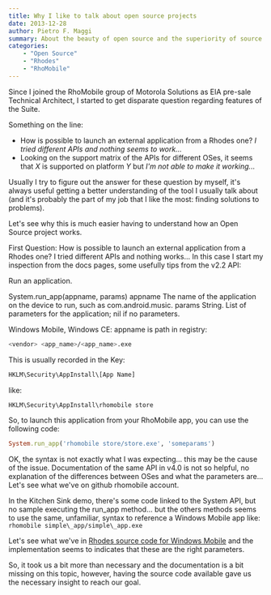 ```yaml
---
title: Why I like to talk about open source projects
date: 2013-12-28
author: Pietro F. Maggi
summary: About the beauty of open source and the superiority of source code vs (bad) documentation.
categories:
    - "Open Source"
    - "Rhodes"
    - "RhoMobile"
---
```



Since I joined the RhoMobile group of Motorola Solutions as EIA pre-sale Technical Architect, I started to get disparate question regarding features of the Suite.

Something on the line:

-  How is possible to launch an external application from a Rhodes one? *I tried different APIs and nothing seems to work...*
-  Looking on the support matrix of the APIs for different OSes, it seems that *X* is supported on platform *Y* but *I'm not able to make it working...*

Usually I try to figure out the answer for these question by myself, it's always useful getting a better understanding of the tool I usually talk about (and it's probably the part of my job that I like the most: finding solutions to problems).

Let's see why this is much easier having to understand how an Open Source project works.

First Question: How is possible to launch an external application from a Rhodes one? I tried different APIs and nothing works...
In this case I start my inspection from the docs pages, some usefully tips from the v2.2 API:

Run an application.

System.run_app(appname, params)
appname	The name of the application on the device to run, such as com.android.music.
params	String. List of parameters for the application; nil if no parameters.

Windows Mobile, Windows CE: appname is path in registry:

```bash
<vendor> <app_name>/<app_name>.exe
```

This is usually recorded in the Key:

```bash
HKLM\Security\AppInstall\[App Name]
```

like:

```bash
HKLM\Security\AppInstall\rhomobile store
```

So, to launch this application from your RhoMobile app, you can use the following code:

```ruby
System.run_app('rhomobile store/store.exe', 'someparams')
```

OK, the syntax is not exactly what I was expecting... this may be the cause of the issue.
Documentation of the same API in v4.0 is not so helpful, no explanation of the differences between OSes and what the parameters are...
Let's see what we've on github rhomobile account.

In the Kitchen Sink demo, there's some code linked to the System API, but no sample executing the run\_app method... but the others methods seems to use the same, unfamiliar, syntax to reference a Windows Mobile app like: `rhomobile simple\_app/simple\_app.exe`

Let's see what we've in  [Rhodes source code for Windows Mobile](https://github.com/rhomobile/rhodes/blob/master/platform/wm/rhodes/rho/rubyext/SystemImpl.cpp) and the implementation seems to indicates that these are the right parameters.


So, it took us a bit more than necessary and the documentation is a bit missing on this topic, however, having the source code available gave us the necessary insight to reach our goal.
